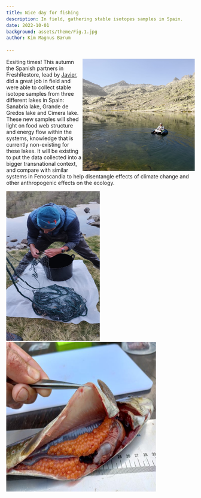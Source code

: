 ```yaml
---
title: Nice day for fishing
description: In field, gathering stable isotopes samples in Spain.  
date: 2022-10-01
background: assets/theme/Fig.1.jpg
author: Kim Magnus Bærum

---
```

<img align="right" clear="none" src="https://github.com/kimmagnusb/FreshRestore/blob/main/assets/theme/Fig.4.jpg?raw=true" width="300" height="300">Exsiting times! This autumn the Spanish partners in FreshRestore, lead by [Javier](https://kimmagnusb.github.io/FreshRestore/team/#Javier+S%C3%A1nchez+Hern%C3%A1ndez), did a great job in field and were able to collect stable isotope samples from three different lakes in Spain: Sanabria lake, Grande de Gredos lake and Cimera lake. 
These new samples will shed light on food web structure and energy flow within the systems, knowledge that is currently non-existing for these lakes. It will be existing to put the data collected into a bigger transnational context, and compare with similar systems in Fenoscandia to help disentangle effects of climate change and other anthropogenic effects on the ecology.









<p align="left">
  <img src="https://github.com/kimmagnusb/FreshRestore/blob/main/assets/theme/Fig.9.jpg?raw=true" width="250" height="400"/>
  <img src="https://github.com/kimmagnusb/FreshRestore/blob/main/assets/theme/Fig.5.jpg?raw=true" width="400" height="400"/> 
</p>
